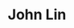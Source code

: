 ---
layout: people
hidden: true
title: John Lin
name: John Lin
student_id: r01044018
status: graduated
program: Master student
entry_year: 2012
exit_year: 2014
link: false
external_url: 
image: /people/images/John_Lin.jpg
research_interests: 
brief: 
---
